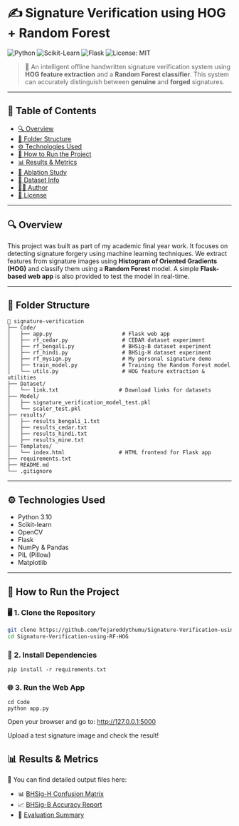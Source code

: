 # ✍️ Signature Verification using HOG + Random Forest

![Python](https://img.shields.io/badge/Python-3.12-blue?style=flat-square&logo=python)
![Scikit-Learn](https://img.shields.io/badge/Scikit--Learn-Model-orange?style=flat-square&logo=scikit-learn)
![Flask](https://img.shields.io/badge/Flask-WebApp-lightblue?style=flat-square&logo=flask)
![License: MIT](https://img.shields.io/badge/License-MIT-green.svg)

> 🧠 An intelligent offline handwritten signature verification system using **HOG feature extraction** and a **Random Forest classifier**. This system can accurately distinguish between **genuine** and **forged** signatures.

---

## 📌 Table of Contents
- [🔍 Overview](#-overview)
- [📁 Folder Structure](#-folder-structure)
- [⚙️ Technologies Used](#️-technologies-used)
- [🚀 How to Run the Project](#-how-to-run-the-project)
- [📊 Results & Metrics](#-results--metrics)
- [🧪 Ablation Study](#-ablation-study)
- [📂 Dataset Info](#-dataset-info)
- [🙋‍♂️ Author](#-author)
- [📄 License](#-license)

---

## 🔍 Overview

This project was built as part of my academic final year work. It focuses on detecting signature forgery using machine learning techniques. We extract features from signature images using **Histogram of Oriented Gradients (HOG)** and classify them using a **Random Forest** model. A simple **Flask-based web app** is also provided to test the model in real-time.

---

## 📁 Folder Structure
```
📁 signature-verification
├── Code/
│   ├── app.py                      # Flask web app
│   ├── rf_cedar.py                 # CEDAR dataset experiment
│   ├── rf_bengali.py               # BHSig-B dataset experiment
│   ├── rf_hindi.py                 # BHSig-H dataset experiment
│   ├── rf_mysign.py                # My personal signature demo
│   ├── train_model.py              # Training the Random Forest model
│   └── utils.py                    # HOG feature extraction & utilities
├── Dataset/
│   └── link.txt                   # Download links for datasets
├── Model/
│   ├── signature_verification_model_test.pkl
│   └── scaler_test.pkl
├── results/
│   ├── results_bengali_1.txt       
│   ├── results_cedar.txt
│   ├── results_hindi.txt               
│   ├── results_mine.txt                 
├── Templates/
│   └── index.html                 # HTML frontend for Flask app
├── requirements.txt
├── README.md
└── .gitignore
```

---

## ⚙️ Technologies Used

- Python 3.10
- Scikit-learn
- OpenCV
- Flask
- NumPy & Pandas
- PIL (Pillow)
- Matplotlib

---

## 🚀 How to Run the Project

### 🖥️ 1. Clone the Repository
```bash
git clone https://github.com/Tejareddythumu/Signature-Verification-using-RF-HOG.git
cd Signature-Verification-using-RF-HOG
```
### 🧱 2. Install Dependencies
```
pip install -r requirements.txt
```
### 🌐 3. Run the Web App
```
cd Code
python app.py
```
Open your browser and go to:
http://127.0.0.1:5000

Upload a test signature image and check the result!
## 📊 Results & Metrics
📂 You can find detailed output files here:
- 📊 [BHSig-H Confusion Matrix](results/BHSig-H_confusion_matrix.txt)
- 📈 [BHSig-B Accuracy Report](results/BHSig-B_accuracy_report.txt)
- 📄 [Evaluation Summary](results/evaluation_summary.txt)


